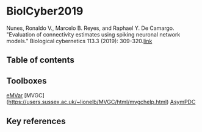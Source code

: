 # BiolCyber2019

Nunes, Ronaldo V., Marcelo B. Reyes, and Raphael Y. De Camargo. "Evaluation of connectivity estimates using spiking neuronal network models." Biological cybernetics 113.3 (2019): 309-320.[link](https://link.springer.com/article/10.1007%2Fs00422-019-00796-8)

## Table of contents

## Toolboxes 
[eMVar](http://www.lucafaes.net/emvar.html)
[MVGC] (https://users.sussex.ac.uk/~lionelb/MVGC/html/mvgchelp.html)
[AsymPDC](http://www.lcs.poli.usp.br/~baccala/pdc/asymp_package_v3.zip)

## Key references


